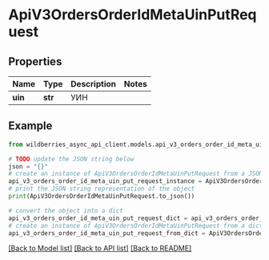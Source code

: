 # ApiV3OrdersOrderIdMetaUinPutRequest


## Properties

Name | Type | Description | Notes
------------ | ------------- | ------------- | -------------
**uin** | **str** | УИН | 

## Example

```python
from wildberries_async_api_client.models.api_v3_orders_order_id_meta_uin_put_request import ApiV3OrdersOrderIdMetaUinPutRequest

# TODO update the JSON string below
json = "{}"
# create an instance of ApiV3OrdersOrderIdMetaUinPutRequest from a JSON string
api_v3_orders_order_id_meta_uin_put_request_instance = ApiV3OrdersOrderIdMetaUinPutRequest.from_json(json)
# print the JSON string representation of the object
print(ApiV3OrdersOrderIdMetaUinPutRequest.to_json())

# convert the object into a dict
api_v3_orders_order_id_meta_uin_put_request_dict = api_v3_orders_order_id_meta_uin_put_request_instance.to_dict()
# create an instance of ApiV3OrdersOrderIdMetaUinPutRequest from a dict
api_v3_orders_order_id_meta_uin_put_request_from_dict = ApiV3OrdersOrderIdMetaUinPutRequest.from_dict(api_v3_orders_order_id_meta_uin_put_request_dict)
```
[[Back to Model list]](../README.md#documentation-for-models) [[Back to API list]](../README.md#documentation-for-api-endpoints) [[Back to README]](../README.md)


